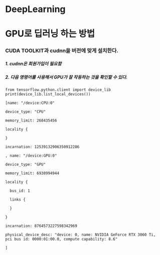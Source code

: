 # DeepLearning

# GPU로 딥러닝 하는 방법

### CUDA TOOLKIT과 cudnn을 버전에 맞게 설치한다.

##### 1. cudnn은 회원가입이 필요함
##### 2. 다음 명령어를 사용해서 GPU가 잘 작동하는 것을 확인할 수 있다.

```
from tensorflow.python.client import device_lib
print(device_lib.list_local_devices())
```
```
[name: "/device:CPU:0"

device_type: "CPU"

memory_limit: 268435456

locality {

}

incarnation: 12539132906350912286

, name: "/device:GPU:0"

device_type: "GPU"

memory_limit: 6938994944

locality {

  bus_id: 1
  
  links {
  
  }
  
}

incarnation: 8764573227598342969

physical_device_desc: "device: 0, name: NVIDIA GeForce RTX 3060 Ti, pci bus id: 0000:01:00.0, compute capability: 8.6"

]
```
